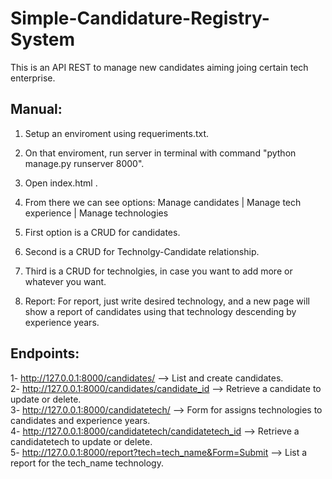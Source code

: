 # Simple-Candidature-Registry-System
This is an API REST to manage new candidates aiming joing certain tech enterprise.

## Manual:
1) Setup an enviroment using requeriments.txt.
2) On that enviroment, run server in terminal with command "python manage.py runserver 8000".
3) Open index.html .
4) From there we can see options: Manage candidates | Manage tech experience | Manage technologies
5) First option is a CRUD for candidates.
6) Second is a CRUD for Technolgy-Candidate relationship.
7) Third is a CRUD for technolgies, in case you want to add more or whatever you want.

8) Report:
For report, just write desired technology, and a new page will show a report of candidates using that technology descending by 
experience years.
## Endpoints:
1- http://127.0.0.1:8000/candidates/ --> List and create candidates.  
2- http://127.0.0.1:8000/candidates/candidate_id --> Retrieve a candidate to update or delete.  
3- http://127.0.0.1:8000/candidatetech/ --> Form for assigns technologies to candidates and experience years.  
4- http://127.0.0.1:8000/candidatetech/candidatetech_id --> Retrieve a candidatetech to update or delete.   
5- http://127.0.0.1:8000/report?tech=tech_name&Form=Submit --> List a report for the tech_name technology.
